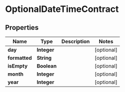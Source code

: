 

# OptionalDateTimeContract

## Properties

Name | Type | Description | Notes
------------ | ------------- | ------------- | -------------
**day** | **Integer** |  |  [optional]
**formatted** | **String** |  |  [optional]
**isEmpty** | **Boolean** |  |  [optional]
**month** | **Integer** |  |  [optional]
**year** | **Integer** |  |  [optional]



